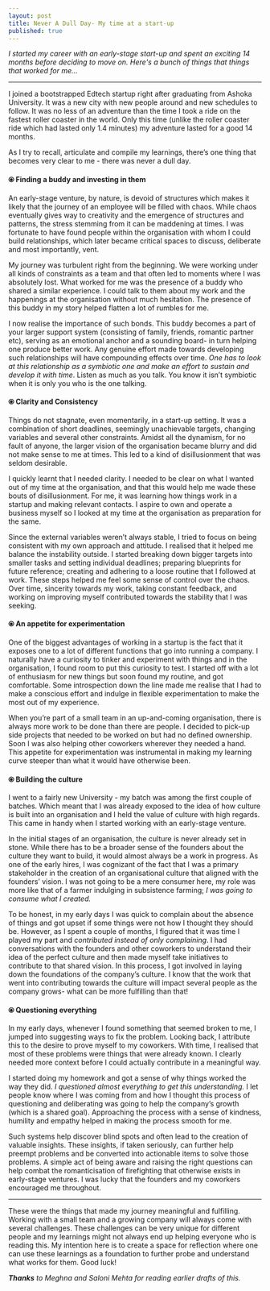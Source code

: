```yaml
---
layout: post
title: Never A Dull Day- My time at a start-up
published: true
---
```

_I started my career with an early-stage start-up and spent an exciting 14 months before deciding to move on. Here's a bunch of things that things that worked for me..._

----

I joined a bootstrapped Edtech startup right after graduating from Ashoka University. It was a new city with new people around and new schedules to follow. It was no less of an adventure  than the time I took a ride on the fastest roller coaster in the world. Only this time (unlike the roller coaster ride which had lasted only 1.4 minutes) my adventure lasted for a good 14 months.

As I try to recall, articulate and compile my learnings, there’s one thing that becomes very clear to me - there was never a dull day.

#### ⦿ Finding a buddy and investing in them

An early-stage venture, by nature, is devoid of structures which makes it likely that the journey of an employee will be filled with chaos. While chaos eventually gives way to creativity and the emergence of structures and patterns, the stress stemming from it can be maddening at times. I was fortunate to have found people within the organisation with whom I could build relationships, which later became critical spaces to discuss, deliberate and most importantly, vent.

My journey was turbulent right from the beginning. We were working under all kinds of constraints as a team and that often led to moments where I was absolutely lost. What worked for me was the presence of a buddy who shared a similar experience. I could talk to them about my work and the happenings at the organisation without much hesitation. The presence of this buddy in my story helped flatten a lot of rumbles for me. 

I now realise the importance of such bonds. This buddy becomes a part of your larger support system (consisting of family, friends, romantic partner etc), serving as an emotional anchor and a sounding board- in turn helping one produce better work. Any genuine effort made towards developing such relationships will have compounding effects over time. _One has to look at this relationship as a symbiotic one and make an effort to sustain and develop it with time_. Listen as much as you talk. You know it isn’t symbiotic when it is only you who is the one talking. 



#### ⦿ Clarity and Consistency

Things do not stagnate, even momentarily, in a start-up setting. It was a combination of short deadlines, seemingly unachievable targets, changing variables and several other constraints. Amidst all the dynamism, for no fault of anyone, the larger vision of the organisation became blurry and did not make sense to me at times. This led to a kind of disillusionment that was seldom desirable.

I quickly learnt that I needed clarity. I needed to be clear on what I wanted out of my time at the organisation, and that this would help me wade these bouts of disillusionment. For me, it was learning how things work in a startup and making relevant contacts. I aspire to own and operate a business myself so I looked at my time at the organisation as preparation for the same. 


Since the external variables weren’t always stable, I tried to focus on being consistent with my own approach and attitude. I realised that it helped me balance the instability outside. I started breaking down bigger targets into smaller tasks and setting individual deadlines; preparing blueprints for future reference; creating and adhering to a loose routine that I followed at work. These steps helped me feel some sense of control over the chaos. Over time, sincerity towards my work, taking constant feedback, and working on improving myself contributed towards the stability that I was seeking. 


#### ⦿ An appetite for experimentation

One of the biggest advantages of working in a startup is the fact that it exposes one to a lot of different functions that go into running a company. I naturally have a curiosity to tinker and experiment with things and in the organisation, I found room to put this curiosity to test. I started off with a lot of enthusiasm for new things but soon found my routine, and got comfortable. Some introspection down the line made me realise that I had to make a conscious effort and indulge in flexible experimentation to make the most out of my experience.

When you’re part of a small team in an up-and-coming organisation, there is always more work to be done than there are people. I decided to pick-up side projects that needed to be worked on but had no defined ownership. Soon I was also helping other coworkers wherever they needed a hand. This appetite for experimentation was instrumental in making my learning curve steeper than what it would have otherwise been.

#### ⦿ Building the culture

I went to a fairly new University - my batch was among the first couple of batches. Which meant that I was already exposed to the idea of how culture is built into an organisation and I held the value of culture with high regards. This came in handy when I started working with an early-stage venture.

In the initial stages of an organisation, the culture is never already set in stone. While there has to be a broader sense of the founders about the culture they want to build, it would almost always be a work in progress. As one of the early hires, I was cognizant of the fact that I was a primary stakeholder in the creation of an organisational culture that aligned with the founders’ vision. I was not going to be a mere consumer here, my role was more like that of a farmer indulging in subsistence farming; _I was going to consume what I created._

To be honest, in my early days I was quick to complain about the absence of things and got upset if some things were not how I thought they should be. However, as I spent a couple of months, I figured that it was time I played my part and _contributed instead of only complaining_. I  had conversations with the founders and other coworkers to understand their idea of the perfect culture and then made myself take initiatives to contribute to that shared vision. In this process, I got involved in laying down the foundations of the company’s culture. I know that the work that went into contributing towards the culture will impact several people as the company grows- what can be more fulfilling than that!


#### ⦿ Questioning everything

In my early days, whenever I found something that seemed broken to me, I jumped into suggesting ways to fix the problem. Looking back, I attribute this to the desire to prove myself to my coworkers. With time, I realised that most of these problems were things that were already known. I clearly needed more context before I could actually contribute in a meaningful way.

I started doing my homework and got a sense of why things worked the way they did. _I questioned almost everything to get this understanding._ I let people know where I was coming from and how I thought this process of questioning and deliberating was going to help the company’s growth (which is a shared goal). Approaching the process with a sense of kindness, humility and empathy helped in making the process smooth for me.

Such systems help discover blind spots and often lead to the creation of valuable insights. These insights, if taken seriously, can further help preempt problems and be converted into actionable items to solve those problems. A simple act of being aware and raising the right questions can help combat the romanticisation of firefighting that otherwise exists in early-stage ventures. I was lucky that the founders and my coworkers encouraged me throughout. 

----

These were the things that made my journey meaningful and fulfilling. Working with a small team and a growing company will always come with several challenges. These challenges can be very unique for different people and my learnings might not always end up helping everyone who is reading this. My intention here is to create a space for reflection where one can use these learnings as a foundation to further probe and understand what works for them. Good luck!



_**Thanks** to Meghna and Saloni Mehta for reading earlier drafts of this._
